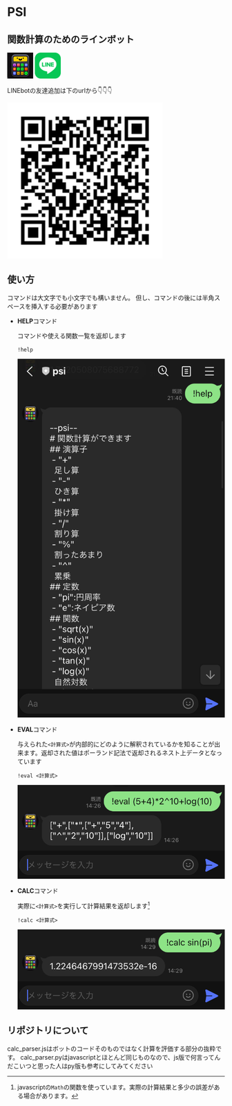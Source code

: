 
# PSI

## 関数計算のためのラインボット

![icon](images/icon(60x60).png)
<img src="images/LINE_Brand_icon.png" width="60px" height="60px">

LINEbotの友達追加は下のurlから👇👇👇

![qrcode](images/767sfzgv.png)

## 使い方

コマンドは大文字でも小文字でも構いません。
但し、コマンドの後には半角スペースを挿入する必要があります

- **HELP**コマンド

    コマンドや使える関数一覧を返却します

    ```psi
    !help
    ```

    ![help](images/help.png)

- **EVAL**コマンド

    与えられた`<計算式>`が内部的にどのように解釈されているかを知ることが出来ます。返却された値はポーランド記法で返却されるネスト上データとなっています

    ```psi
    !eval <計算式>
    ```

    ![eval](images/eval.png)

- **CALC**コマンド

    実際に`<計算式>`を実行して計算結果を返却します[^1]

    ```psi
    !calc <計算式>
    ```

    ![calc](images/calc.png)

## リポジトリについて

calc_parser.jsはボットのコードそのものではなく計算を評価する部分の抜粋です。
calc_parser.pyはjavascriptとほとんど同じものなので、js版で何言ってんだこいつと思った人はpy版も参考にしてみてください

[^1]:javascriptの`Math`の関数を使っています。実際の計算結果と多少の誤差がある場合があります。

